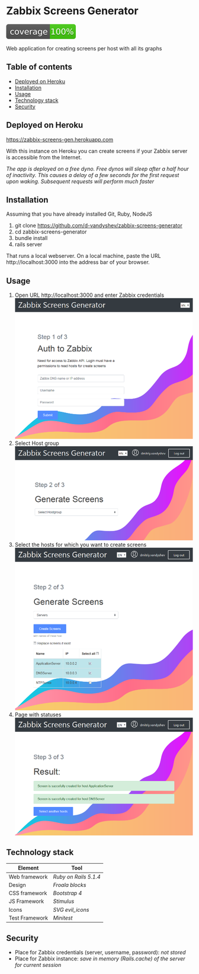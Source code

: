 # Zabbix Screens Generator 

![Test coverage](https://github.com/d-vandyshev/zabbix-screens-generator/raw/master/coverage/coverage.svg?sanitize=true)

Web application for creating screens per host with all its graphs

## Table of contents

   * [Deployed on Heroku](#deployed-on-heroku)
   * [Installation](#installation)
   * [Usage](#usage)
   * [Technology stack](#technology-stack)
   * [Security](#security)

## Deployed on Heroku

https://zabbix-screens-gen.herokuapp.com

With this instance on Heroku you can create screens if your Zabbix server is accessible from the Internet.

_The app is deployed on a free dyno. Free dynos will sleep after a half hour of inactivity. This causes a delay of a few seconds for the first request upon waking. Subsequent requests will perform much faster_  

## Installation
 
Assuming that you have already installed Git, Ruby, NodeJS

1. git clone https://github.com/d-vandyshev/zabbix-screens-generator
1. cd zabbix-screens-generator
1. bundle install
1. rails server

That runs a local webserver. On a local machine, paste the URL http://localhost:3000 into the address bar of your browser.

## Usage

1. Open URL http://localhost:3000 and enter Zabbix credentials
![Zabbix Screen Generator - Login page](https://github.com/d-vandyshev/zabbix-screens-generator/blob/master/screenshots/Screen1_Login.png?raw=true)
1. Select Host group
![Zabbix Screen Generator - Select Hostgroup page](https://github.com/d-vandyshev/zabbix-screens-generator/blob/master/screenshots/Screen2_SelectHostgroup.png?raw=true)
1. Select the hosts for which you want to create screens
![Zabbix Screen Generator - Select Hosts page](https://github.com/d-vandyshev/zabbix-screens-generator/blob/master/screenshots/Screen3_CheckHosts.png?raw=true)
1. Page with statuses
![Zabbix Screen Generator - Select Hosts page](https://github.com/d-vandyshev/zabbix-screens-generator/blob/master/screenshots/Screen4_Result.png?raw=true)

## Technology stack

| Element        | Tool                  |
| -------------- | --------------------- |
| Web framework  | _Ruby on Rails 5.1.4_ |
| Design         | _Froala blocks_       |
| CSS framework  | _Bootstrap 4_         |
| JS Framework   | _Stimulus_            |
| Icons          | _SVG evil_icons_      |
| Test Framework | _Minitest_            |

## Security

* Place for Zabbix credentials (server, username, password): _not stored_
* Place for Zabbix instance: _save in memory (Rails.cache) of the server for current session_
